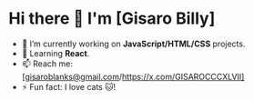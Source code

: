 # Hi there 👋 I'm [Gisaro Billy]

- 🔭 I’m currently working on **JavaScript/HTML/CSS** projects.
- 🌱 Learning **React**.
- 📫 Reach me: [gisaroblanks@gmail.com/https://x.com/GISAROCCCXLVII]
- ⚡ Fun fact: I love cats 🐱!
